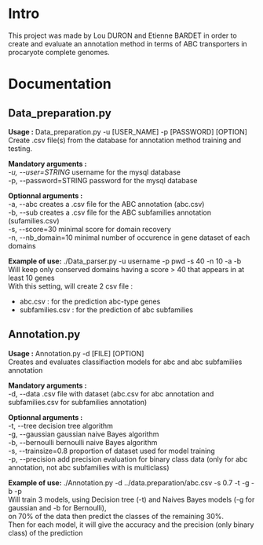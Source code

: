 # Intro

This project was made by Lou DURON and Etienne BARDET in order to create and evaluate an annotation method in terms of ABC transporters in procaryote complete genomes.

# Documentation

## Data_preparation.py

**Usage :** Data_preparation.py -u [USER_NAME] -p [PASSWORD] [OPTION]  
Create .csv file(s) from the database for annotation method training and testing.

**Mandatory arguments :**  
  *-u, --user=STRING*   username for the mysql database  
  -p, --password=STRING   password for the mysql database 
  
**Optionnal arguments :**  
  -a, --abc   creates a .csv file for the ABC annotation (abc.csv)  
  -b, --sub   creates a .csv file for the ABC subfamilies annotation (sufamilies.csv)  
  -s, --score=30   minimal score for domain recovery  
  -n, --nb_domain=10    minimal number of occurence in gene dataset of each domains  
  
**Example of use:** ./Data_parser.py -u username -p pwd -s 40 -n 10 -a -b  
Will keep only conserved domains having a score > 40 that appears in at least 10 genes  
With this setting, will create 2 csv file :
- abc.csv : for the prediction abc-type genes
- subfamilies.csv : for the prediction of abc subfamilies


## Annotation.py

**Usage :** Annotation.py -d [FILE] [OPTION]  
Creates and evaluates classifiaction models for abc and abc subfamilies annotation

**Mandatory arguments :**  
  -d, --data   .csv file with dataset (abc.csv for abc annotation and subfamilies.csv for subfamilies annotation)
  
**Optionnal arguments :**  
  -t, --tree    decision tree algorithm  
  -g, --gaussian    gaussian naive Bayes algorithm  
  -b, --bernoulli   bernoulli naive Bayes algorithm  
  -s, --trainsize=0.8   proportion of dataset used for model training  
  -p, --precision   add precision evaluation for binary class data (only for abc annotation, not abc subfamilies with is multiclass)  

**Example of use:** ./Annotation.py -d ../data.preparation/abc.csv -s 0.7 -t -g -b -p  
Will train 3 models, using Decision tree (-t) and Naives Bayes models (-g for gaussian and -b for Bernoulli),  
on 70% of the data then predict the classes of the remaining 30%.  
Then for each model, it will give the accuracy and the precision (only binary class) of the prediction



